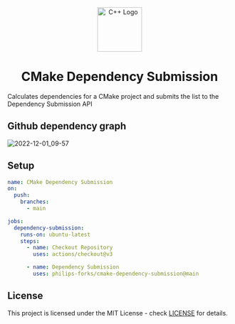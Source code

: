 <div align="center">
<img src="https://user-images.githubusercontent.com/17342434/204997817-e8f9273d-d3d9-4869-9d9a-94d0889acf3d.png" alt="C++ Logo" width="100"/>
</div>

<h1 align="center">
CMake Dependency Submission
</h1>

Calculates dependencies for a CMake project and submits the list to the Dependency Submission API

## Github dependency graph
![2022-12-01_09-57](https://user-images.githubusercontent.com/17342434/204997995-1955d053-87f4-464f-8e02-e36fa807d0b1.png)

## Setup

```yml
name: CMake Dependency Submission
on:
  push:
    branches:
      - main

jobs:
  dependency-submission:
    runs-on: ubuntu-latest
    steps:
      - name: Checkout Repository
        uses: actions/checkout@v3

      - name: Dependency Submission
        uses: philips-forks/cmake-dependency-submission@main
```

## License
This project is licensed under the MIT License - check [LICENSE](LICENSE) for details.
